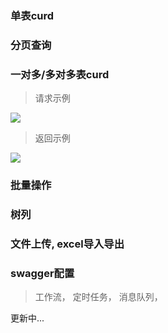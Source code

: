 ### 单表curd 
### 分页查询
### 一对多/多对多表curd
> 请求示例

![](https://img-blog.csdnimg.cn/20210225023024220.png)

> 返回示例

![](https://img-blog.csdnimg.cn/20210225023024988.png)

### 批量操作
### 树列
### 文件上传, excel导入导出

### swagger配置

>  工作流， 定时任务， 消息队列，

更新中...